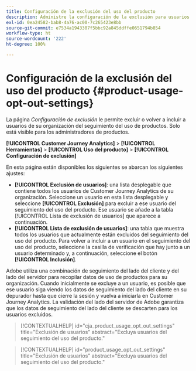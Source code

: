 ```yaml
---
title: Configuración de la exclusión del uso del producto
description: Administre la configuración de la exclusión para usuarios individuales dentro de su organización.
exl-id: 0ea24582-bab8-4a76-ac00-7c265423e8bb
source-git-commit: e7534a1943307f5bbc92a845ddffe0651794b854
workflow-type: ht
source-wordcount: '222'
ht-degree: 100%

---
```


# Configuración de la exclusión del uso del producto {#product-usage-opt-out-settings}

La página _Configuración de exclusión_ le permite excluir o volver a incluir a usuarios de su organización del seguimiento del uso de productos. Solo está visible para los administradores de productos.

**[!UICONTROL Customer Journey Analytics]** > **[!UICONTROL Herramientas]** > **[!UICONTROL Uso del producto]** > **[!UICONTROL Configuración de exclusión]**

En esta página están disponibles los siguientes se abarcan los siguientes ajustes:

* **[!UICONTROL Exclusión de usuarios]**: una lista desplegable que contiene todos los usuarios de Customer Journey Analytics de su organización. Seleccione un usuario en esta lista desplegable y seleccione **[!UICONTROL Exclusión]** para excluir a ese usuario del seguimiento del uso del producto. Ese usuario se añade a la tabla [!UICONTROL Lista de exclusión de usuarios] que aparece a continuación.
* **[!UICONTROL Lista de exclusión de usuarios]**: una tabla que muestra todos los usuarios que actualmente están excluidos del seguimiento del uso del producto. Para volver a incluir a un usuario en el seguimiento del uso del producto, seleccione la casilla de verificación que hay junto a un usuario determinado y, a continuación, seleccione el botón **[!UICONTROL Inclusión]**.

Adobe utiliza una combinación de seguimiento del lado del cliente y del lado del servidor para recopilar datos de uso de productos para su organización. Cuando inicialmente se excluye a un usuario, es posible que ese usuario siga viendo los datos de seguimiento del lado del cliente en su depurador hasta que cierre la sesión y vuelva a iniciarla en Customer Journey Analytics. La validación del lado del servidor de Adobe garantiza que los datos de seguimiento del lado del cliente se descarten para los usuarios excluidos.

>[!CONTEXTUALHELP]
>id="cja_product_usage_opt_out_settings"
>title="Exclusión de usuarios"
>abstract="Excluya usuarios del seguimiento del uso del producto."

>[!CONTEXTUALHELP]
>id="product_usage_opt_out_settings"
>title="Exclusión de usuarios"
>abstract="Excluya usuarios del seguimiento del uso del producto."
